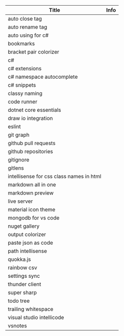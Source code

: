 | Title                                    | Info |
| ---------------------------------------- | ---- |
| auto close tag                           |      |
| auto rename tag                          |      |
| auto using for c#                        |      |
| bookmarks                                |      |
| bracket pair colorizer                   |      |
| c#                                       |      |
| c# extensions                            |      |
| c# namespace autocomplete                |      |
| c# snippets                              |      |
| classy naming                            |      |
| code runner                              |      |
| dotnet core essentials                   |      |
| draw io integration                      |      |
| eslint                                   |      |
| git graph                                |      |
| github pull requests                     |      |
| github repositories                      |      |
| gitignore                                |      |
| gitlens                                  |      |
| intellisense for css class names in html |      |
| markdown all in one                      |      |
| markdown preview                         |      |
| live server                              |      |
| material icon theme                      |      |
| mongodb for vs code                      |      |
| nuget gallery                            |      |
| output colorizer                         |      |
| paste json as code                       |      |
| path intellisense                        |      |
| quokka.js                                |      |
| rainbow csv                              |      |
| settings sync                            |      |
| thunder client                           |      |
| super sharp                              |      |
| todo tree                                |      |
| trailing whitespace                      |      |
| visual studio intellicode                |      |
| vsnotes                                  |      |



